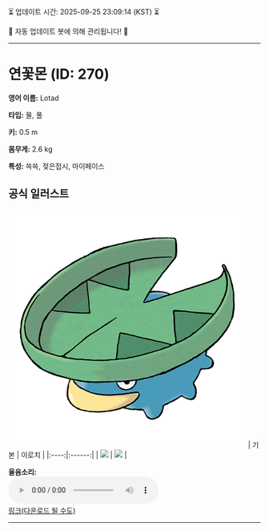 
⏳ 업데이트 시간: 2025-09-25 23:09:14 (KST) ⏳

🤖 자동 업데이트 봇에 의해 관리됩니다! 🤖

---

# 연꽃몬 (ID: 270)
**영어 이름:** Lotad

**타입:** 물, 풀

**키:** 0.5 m

**몸무게:** 2.6 kg

**특성:** 쓱쓱, 젖은접시, 마이페이스

## 공식 일러스트
![](https://raw.githubusercontent.com/PokeAPI/sprites/master/sprites/pokemon/other/official-artwork/270.png)
| 기본 | 이로치 |
|:----:|:------:|
| <img src="http://play.pokemonshowdown.com/sprites/ani/lotad.gif" width="200"> | <img src="http://play.pokemonshowdown.com/sprites/ani-shiny/lotad.gif" width="200"> |

**울음소리:**<br><audio controls src="https://raw.githubusercontent.com/PokeAPI/cries/main/cries/pokemon/latest/270.ogg"></audio><br> [링크(다운로드 될 수도)](https://raw.githubusercontent.com/PokeAPI/cries/main/cries/pokemon/latest/270.ogg)


---
